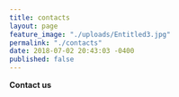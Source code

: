 ```yaml
---
title: contacts
layout: page
feature_image: "./uploads/Entitled3.jpg"
permalink: "./contacts"
date: 2018-07-02 20:43:03 -0400
published: false
---
```

**Contact us**